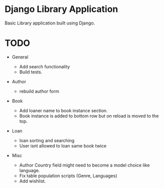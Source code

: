 # Django Library Application
Basic Library application built using Django.

# TODO
- General
    - Add search functionality
    - Build  tests.

- Author
    - rebuild author form

- Book
    - Add loaner name to book instance section.
    - Book instance is added to bottom row but on reload is moved to the top.

- Loan
    - loan sorting and searching
    - User isnt allowed to loan same book twice

- Misc
    - Author Country field might need to become a model choice like language.
    - Fix table population scripts (Genre, Languages)
    - Add wishlist.